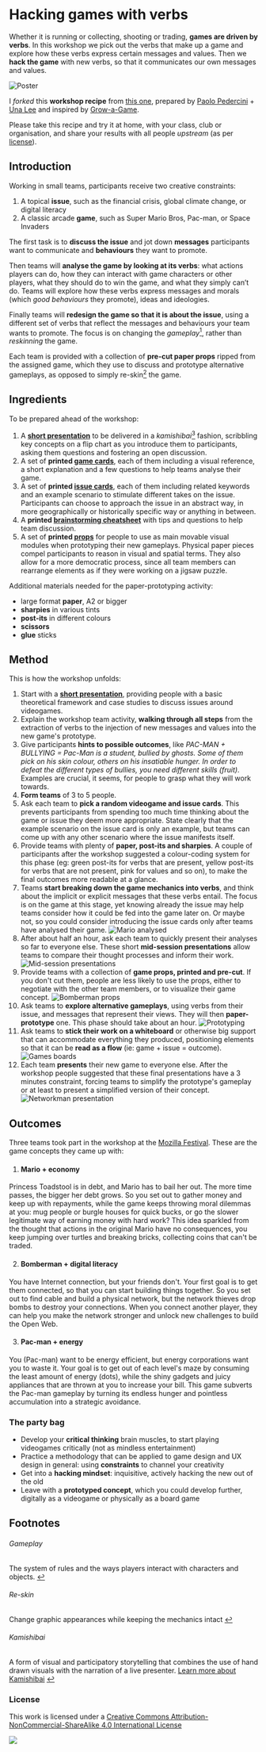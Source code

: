 # Hacking games with verbs

Whether it is running or collecting, shooting or trading, **games are driven by verbs**. In this workshop we pick out the verbs that make up a game and explore how these verbs express certain messages and values. Then we **hack the game** with new verbs, so that it communicates our own messages and values.

![Poster](assets/poster.jpg)

I *forked* this **workshop recipe** from [this one](http://www.molleindustria.org/blog/a-computerless-videogame-modding-workshop), prepared by [Paolo Pedercini](http://www.molleindustria.org) + [Una Lee](http://unalee.net/) and inspired by [Grow-a-Game](http://www.tiltfactor.org/grow-a-game).

Please take this recipe and try it at home, with your class, club or organisation, and share your results with all people _upstream_ (as per [license](LICENSE)).


## Introduction

Working in small teams, participants receive two creative constraints:

1. A topical **issue**, such as the financial crisis, global climate change, or digital literacy
2. A classic arcade **game**, such as Super Mario Bros, Pac-man, or Space Invaders

The first task is to **discuss the issue** and jot down **messages** participants want to communicate and **behaviours** they want to promote.

Then teams will **analyse the game by looking at its verbs**: what actions players can do, how they can interact with game characters or other players, what they should do to win the game, and what they simply can’t do. Teams will explore how these verbs express messages and morals (which *good behaviours* they promote), ideas and ideologies. 

Finally teams will **redesign the game so that it is about the issue**, using a different set of verbs that reflect the messages and behaviours your team wants to promote. The focus is on changing the _gameplay_[<sup id="s1">1</sup>](#-gameplay), rather than *reskinning* the game.

<!--
1. a classic arcade **game**, such as Super Mario Bros, Pac-man, or Space Invaders
2. a topical **issue**, such as the financial crisis, global climate change, or digital literacy

The first task is to **analyse the game verbs**: what actions players can do, how they can interact with game characters or other players, what they should do to win the game, and what they simply can’t do. Participants explore how these verbs express messages and values, ideas and ideologies. 

Then they **redesign the game so that it is about the issue**, using a different set of verbs that reflect the values and views of the team. Participants are encouraged to consider changing the _gameplay_[<sup id="s1">1</sup>](#-gameplay), as well as the goal(s) and narrative of the game.
-->

Each team is provided with a collection of **pre-cut paper props** ripped from the assigned game, which they use to discuss and prototype alternative gameplays, as opposed to simply re-skin[<sup id="s2">2</sup>](#-re-skin) the game.

<!--![In a nutshell](assets/in-a-nutshell.png)-->

## Ingredients

To be prepared ahead of the workshop:

1. A **[short presentation](presentation.md)** to be delivered in a _kamishibai_[<sup id="s3">3</sup>](#-kamishibai) fashion, scribbling key concepts on a flip chart as you introduce them to participants, asking them questions and fostering an open discussion. 
2. A set of **printed [game cards](games.md)**, each of them including a visual reference, a short explanation and a few questions to help teams analyse their game.
3. A set of **printed [issue cards](issues.md)**, each of them including related keywords and an example scenario to stimulate different takes on the issue. Participants can choose to approach the issue in an abstract way, in more geographically or historically specific way or anything in between. 
4. A **printed [brainstorming cheatsheet](cheatsheet.md)** with tips and questions to help team discussion.
5. A set of **printed [props](assets/games)** for people to use as main movable visual modules when prototyping their new gameplays. Physical paper pieces compel participants to reason in visual and spatial terms. They also allow for a more democratic process, since all team members can rearrange elements as if they were working on a jigsaw puzzle.

Additional materials needed for the paper-prototyping activity:

* large format **paper**, A2 or bigger
* **sharpies** in various tints
* **post-its** in different colours
* **scissors**
* **glue** sticks

## Method

This is how the workshop unfolds:

1. Start with a **[short presentation](presentation.md)**, providing people with a basic theoretical framework and case studies to discuss issues around videogames. 
2. Explain the workshop team activity, **walking through all steps** from the extraction of verbs to the injection of new messages and values into the new game's prototype.
3. Give participants **hints to possible outcomes**, like _PAC-MAN + BULLYING = Pac-Man is a student, bullied by ghosts. Some of them pick on his skin colour, others on his insatiable hunger. In order to defeat the different types of bullies, you need different skills (fruit)_. Examples are crucial, it seems, for people to grasp what they will work towards.
4. **Form teams** of 3 to 5 people.
5. Ask each team to **pick a random videogame and issue cards**. This prevents participants from spending too much time thinking about the game or issue they deem more appropriate. State clearly that the example scenario on the issue card is only an example, but teams can come up with any other scenario where the issue manifests itself.
6. Provide teams with plenty of **paper, post-its and sharpies**. A couple of participants after the workshop suggested a colour-coding system for this phase (eg: green post-its for verbs that are present, yellow post-its for verbs that are not present, pink for values and so on), to make the final outcomes more readable at a glance.
6. Teams **start breaking down the game mechanics into verbs**, and think about the implicit or explicit messages that these verbs entail. The focus is on the game at this stage, yet knowing already the issue may help teams consider how it could be fed into the game later on. Or maybe not, so you could consider introducing the issue cards only after teams have analysed their game.
![Mario analysed](assets/verbs.jpg)
7. After about half an hour, ask each team to quickly present their analyses so far to everyone else. These short **mid-session presentations** allow teams to compare their thought processes and inform their work.
![Mid-session presentations](assets/mid-session.jpg)
8. Provide teams with a collection of **game props, printed and pre-cut**. If you don't cut them, people are less likely to use the props, either to negotiate with the other team members, or to visualize their game concept.
![Bomberman props](assets/props.jpg)
9. Ask teams to **explore alternative gameplays**, using verbs from their issue, and messages that represent their views. They will then **paper-prototype** one. This phase should take about an hour.
![Prototyping](assets/prototyping.jpg)
10. Ask teams to **stick their work on a whiteboard** or otherwise big support that can accommodate everything they produced, positioning elements so that it can be **read as a flow** (ie: game + issue = outcome).
![Games boards](assets/boards.jpg)
11. Each team **presents** their new game to everyone else. After the workshop people suggested that these final presentations have a 3 minutes constraint, forcing teams to simplify the prototype's gameplay or at least to present a simplified version of their concept.
![Networkman presentation](assets/presentation.jpg)


## Outcomes

Three teams took part in the workshop at the [Mozilla Festival](http://lanyrd.com/2012/mozilla-festival/szkmy/). These are the game concepts they came up with:

1. #### Mario + economy
Princess Toadstool is in debt, and Mario has to bail her out. The more time passes, the bigger her debt grows.
So you set out to gather money and keep up with repayments, while the game keeps throwing moral dilemmas at you: mug people or burgle houses for quick bucks, or go the slower legitimate way of earning money with hard work? This idea sparkled from the thought that actions in the original Mario have no consequences, you keep jumping over turtles and breaking bricks, collecting coins that can't be traded.

2. #### Bomberman + digital literacy
You have Internet connection, but your friends don't. Your first goal is to get them connected, so that you can start building things together. So you set out to find cable and build a physical network, but the network thieves drop bombs to destroy your connections. When you connect another player, they can help you make the network stronger and unlock new challenges to build the Open Web.

3. #### Pac-man + energy
You (Pac-man) want to be energy efficient, but energy corporations want you to waste it. Your goal is to get out of each level's maze by consuming the least amount of energy (dots), while the shiny gadgets and juicy appliances that are thrown at you to increase your bill. This game subverts the Pac-man gameplay by turning its endless hunger and pointless accumulation into a strategic avoidance.


### The party bag

* Develop your **critical thinking** brain muscles, to start playing videogames critically (not as mindless entertainment)
* Practice a methodology that can be applied to game design and UX design in general: using **constraints** to channel your creativity
* Get into a **hacking mindset**: inquisitive, actively  hacking the new out of the old
* Leave with a **prototyped concept**, which you could develop further, digitally as a videogame or physically as a board game

<!--
* organise similar hack-a-game sessions, independently, in the future 
-->



## Footnotes

###### <a id="-gameplay"></a> Gameplay
The system of rules and the ways players interact with characters and objects. [↩](#introduction)

###### <a id="-re-skin"></a> Re-skin
Change graphic appearances while keeping the mechanics intact [↩](#introduction)

###### <a id="-kamishibai"></a> Kamishibai
A form of visual and participatory storytelling that combines the use of hand drawn visuals with the narration of a live presenter. [Learn more about Kamishibai](http://www.presentationzen.com/presentationzen/2011/10/kamishibai-is-a-form-of-visual-and-participatory-storytelling-that-combines-the-use-of-hand-drawn-visuals-with-the-engaging-n.html) [↩](#ingredients)


### License

This work is licensed under a [Creative Commons Attribution-NonCommercial-ShareAlike 4.0 International License](http://creativecommons.org/licenses/by-nc-sa/4.0)

[![](http://mirrors.creativecommons.org/presskit/buttons/88x31/svg/by-nc-sa.svg)](http://creativecommons.org/licenses/by-nc-sa/4.0)
